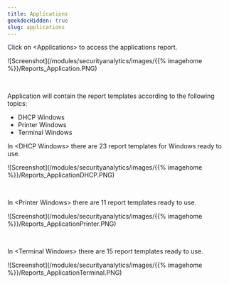 ```yaml
---
title: Applications
geekdocHidden: true
slug: applications
---
```


Click on \<Applications> to access the applications report.

![Screenshot](/modules/securityanalytics/images/{{% imagehome %}}/Reports_Application.PNG)

&nbsp;

Application will contain the report templates according to the following topics:
* DHCP Windows
* Printer Windows
* Terminal Windows

In \<DHCP Windows> there are 23 report templates for Windows ready to use.

![Screenshot](/modules/securityanalytics/images/{{% imagehome %}}/Reports_ApplicationDHCP.PNG)

&nbsp;

In \<Printer Windows> there are 11 report templates ready to use.

![Screenshot](/modules/securityanalytics/images/{{% imagehome %}}/Reports_ApplicationPrinter.PNG)

&nbsp;

In \<Terminal Windows> there are 15 report templates ready to use.

![Screenshot](/modules/securityanalytics/images/{{% imagehome %}}/Reports_ApplicationTerminal.PNG)

